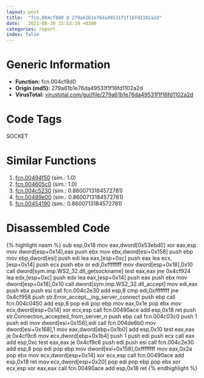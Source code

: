 ```yaml
---
layout: post
title:  "fcn.004cf8d0 @ 279a61b1e76da49531f1f16fd1102a2d"
date:   2021-08-30 15:52:19 +0300
categories: report
index: false
---
```


# Generic Information
- **Function:** fcn.004cf8d0
- **Origin (md5):** 279a61b1e76da49531f1f16fd1102a2d
- **VirusTotal:** [virustotal.com/gui/file/279a61b1e76da49531f1f16fd1102a2d][virustotal_ref]

# Code Tags
<span class="tag" id="SOCKET">SOCKET</span>


# Similar Functions

1. [fcn.00494f50][similar_1_ref] (sim.: 1.0)
2. [fcn.004605c0][similar_2_ref] (sim.: 1.0)
3. [fcn.004c5230][similar_3_ref] (sim.: 0.8600713184572781)
4. [fcn.00489e00][similar_4_ref] (sim.: 0.8600713184572781)
5. [fcn.00454190][similar_5_ref] (sim.: 0.8600713184572781)


# Disassembled Code

{% highlight nasm %}
sub esp,0x18
mov eax,dword[0x53ebd0]
xor eax,esp
mov dword[esp+0x14],eax
push ebx
mov ebx,dword[esi+0x158]
push ebp
mov ebp,dword[esi]
push edi
lea eax,[esp+0xc]
push eax
lea ecx,[esp+0x14]
push ecx
push ebx
or edi,0xffffffff
mov dword[esp+0x18],0x10
call dword[sym.imp.WS2_32.dll_getsockname]
test eax,eax
jne 0x4cf924
lea edx,[esp+0xc]
push edx
lea eax,[esp+0x14]
push eax
push ebx
mov dword[esp+0x18],0x10
call dword[sym.imp.WS2_32.dll_accept]
mov edi,eax
push ebx
push esi
call fcn.004c2e30
add esp,8
cmp edi,0xffffffff
jne 0x4cf958
push str.Error_accept__ing_server_connect
push ebp
call fcn.004c0450
add esp,8
pop edi
pop ebp
mov eax,0x1e
pop ebx
mov ecx,dword[esp+0x14]
xor ecx,esp
call fcn.00490ace
add esp,0x18
ret
push str.Connection_accepted_from_server_n
push ebp
call fcn.004c03c0
push 1
push edi
mov dword[esi+0x158],edi
call fcn.004de6b0
mov dword[esi+0x168],1
mov eax,dword[ebp+0x1b0]
add esp,0x10
test eax,eax
je 0x4cf9c6
mov ecx,dword[ebp+0x1b4]
push 1
push edi
push ecx
call eax
add esp,0xc
test eax,eax
je 0x4cf9c6
push edi
push esi
call fcn.004c2e30
add esp,8
pop edi
pop ebp
mov dword[esi+0x158],0xffffffff
mov eax,0x2a
pop ebx
mov ecx,dword[esp+0x14]
xor ecx,esp
call fcn.00490ace
add esp,0x18
ret
mov ecx,dword[esp+0x20]
pop edi
pop ebp
pop ebx
xor ecx,esp
xor eax,eax
call fcn.00490ace
add esp,0x18
ret
{% endhighlight %}


[similar_1_ref]: /report/fcn.00494f50@be7fba7cc724acf4ae2900d99e0fc9c3
[similar_2_ref]: /report/fcn.004605c0@289859175c221b107317af7727d26c17
[similar_3_ref]: /report/fcn.004c5230@279a61b1e76da49531f1f16fd1102a2d
[similar_4_ref]: /report/fcn.00489e00@be7fba7cc724acf4ae2900d99e0fc9c3
[similar_5_ref]: /report/fcn.00454190@289859175c221b107317af7727d26c17
[virustotal_ref]: https://www.virustotal.com/gui/file/279a61b1e76da49531f1f16fd1102a2d